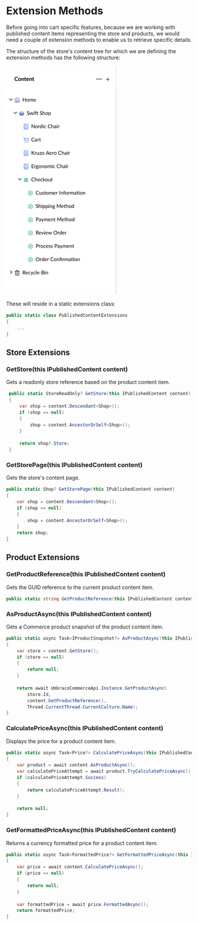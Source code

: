 
# Extension Methods

Before going into cart specific features, because we are working with published content items representing the store and products, we would need a couple of extension methods to enable us to retrieve specific details.

The structure of the store's content tree for which we are defining the extension methods has the following structure:

![store-content-tree](../../images/cart/shop-content-tree.png)

These will reside in a static extensions class:

````csharp
public static class PublishedContentExtensions
{
    ...
}
````

## Store Extensions

### **GetStore(this IPublishedContent content)**

Gets a readonly store reference based on the product content item.

````csharp
 public static StoreReadOnly? GetStore(this IPublishedContent content)
 {
     var shop = content.Descendant<Shop>();
     if (shop == null)
     {
         shop = content.AncestorOrSelf<Shop>();
     }

     return shop?.Store;
 }
````

### **GetStorePage(this IPublishedContent content)**

Gets the store's content page.

````csharp
public static Shop? GetStorePage(this IPublishedContent content)
{
    var shop = content.Descendant<Shop>();
    if (shop == null)
    {
        shop = content.AncestorOrSelf<Shop>();
    }
    return shop;
}
````

## Product Extensions

### **GetProductReference(this IPublishedContent content)**

Gets the GUID reference to the current product content item.

````csharp
public static string GetProductReference(this IPublishedContent content) => content.Key.ToString();
````

### **AsProductAsync(this IPublishedContent content)**

Gets a Commerce product snapshot of the product content item.

````csharp
public static async Task<IProductSnapshot?> AsProductAsync(this IPublishedContent content)
{
    var store = content.GetStore();
    if (store == null)
    {
        return null;
    }

    return await UmbracoCommerceApi.Instance.GetProductAsync(
        store.Id,
        content.GetProductReference(),
        Thread.CurrentThread.CurrentCulture.Name);
}
````

### **CalculatePriceAsync(this IPublishedContent content)**

Displays the price for a product content item.

````csharp
public static async Task<Price?> CalculatePriceAsync(this IPublishedContent content)
{
    var product = await content.AsProductAsync();
    var calculatePriceAttempt = await product.TryCalculatePriceAsync();
    if (calculatePriceAttempt.Success)
    {
        return calculatePriceAttempt.Result!;
    }

    return null;
}
````

### **GetFormattedPriceAsync(this IPublishedContent content)**

Returns a currency formatted price for a product content item.

````csharp
public static async Task<FormattedPrice?> GetFormattedPriceAsync(this IPublishedContent content)
{
    var price = await content.CalculatePriceAsync();
    if (price == null)
    {
        return null;
    }

    var formattedPrice = await price.FormattedAsync();
    return formattedPrice;
}
````

